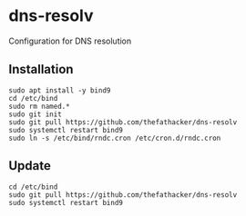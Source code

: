 # dns-resolv
Configuration for DNS resolution

## Installation
```
sudo apt install -y bind9
cd /etc/bind
sudo rm named.*
sudo git init
sudo git pull https://github.com/thefathacker/dns-resolv
sudo systemctl restart bind9
sudo ln -s /etc/bind/rndc.cron /etc/cron.d/rndc.cron
```
## Update
```
cd /etc/bind
sudo git pull https://github.com/thefathacker/dns-resolv
sudo systemctl restart bind9
```
